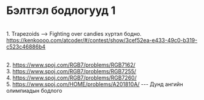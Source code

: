 # Бэлтгэл бодлогууд 1

<br>1. Trapezoids --> Fighting over candies хүртэл бодно.
<br> https://kenkoooo.com/atcoder/#/contest/show/3cef52ea-e433-49c0-b319-c523c46886b4

<br>2. https://www.spoj.com/RGB7/problems/RGB7162/
<br>3. https://www.spoj.com/RGB7/problems/RGB7255/
<br>4. https://www.spoj.com/RGB7/problems/RGB7260/
<br>5. https://www.spoj.com/HOME/problems/A201810A/  ---  Дунд ангийн олимпиадын бодлого



<!-- <br>2. https://www.spoj.com/HOME/problems/A1910A/ -->
<!-- <br>2. https://www.spoj.com/HOME/problems/AO101/
<br>3. https://www.spoj.com/HOME/problems/AO102/

<br>2. https://www.spoj.com/HOME/problems/A2210A/
<br>3. https://www.spoj.com/HOME/problems/A2210B/

<br>2. https://www.spoj.com/HOME/problems/A2310A/
<br>3. https://www.spoj.com/HOME/problems/A2310B/

<br>2. https://www.spoj.com/HOME/problems/A1910B/
<br>3. https://www.spoj.com/HOME/problems/A1910C/

<br>2. https://www.spoj.com/HOME/problems/A201810B/
<br>3. https://www.spoj.com/HOME/problems/A201810C/

<br>2. https://www.spoj.com/HOME/problems/A2210C/
<br>3. https://www.spoj.com/HOME/problems/A2310C/ -->






